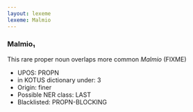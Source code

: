 ```yaml
---
layout: lexeme
lexeme: Malmio
---
```


###  Malmio₁

This rare proper noun overlaps more common *Malmio* (FIXME)
* UPOS:  PROPN
* in KOTUS dictionary under:  3
* Origin:  finer
* Possible NER class:  LAST
* Blacklisted:  PROPN-BLOCKING

